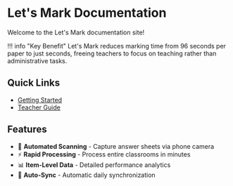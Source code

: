 # Let's Mark Documentation

Welcome to the Let's Mark documentation site!

!!! info "Key Benefit"
    Let's Mark reduces marking time from 96 seconds per paper to just seconds, freeing teachers to focus on teaching rather than administrative tasks.

## Quick Links

- [Getting Started](getting-started/overview.md)
- [Teacher Guide](guides/teachers.md)

## Features

- 📸 **Automated Scanning** - Capture answer sheets via phone camera
- ⚡ **Rapid Processing** - Process entire classrooms in minutes  
- 📊 **Item-Level Data** - Detailed performance analytics
- 🔄 **Auto-Sync** - Automatic daily synchronization